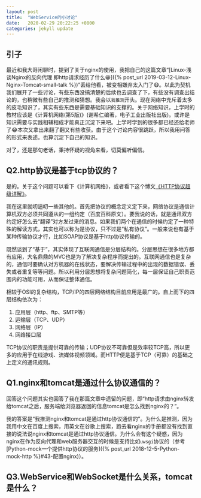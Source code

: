 ```yaml
---
layout: post
title:  "WebService的小讨论"
date:   2020-02-29 20:22:25 +0800
categories: jekyll update
---
```


## 引子

最近和我大哥闲聊时，提到了关于nginx的使用，我把自己的这篇文章“[Linux-浅谈Nginx的反向代理 即http请求经历了什么😀]({% post_url 2019-03-12-Linux-Nginx-Tomcat-small-talk %})”丢给他看，被变相嫌弃太入门了😷。以此为契机我们展开了一些讨论，有些东西没搞清楚的后续也去调查了下，有些没有调查出结论的，也稍微有些自己的推测和猜想。我会以`我推测`开头。现在网络中充斥着太多的皮毛知识了，其实有些东西是需要基础知识的支撑的。关于网络知识，上学时的教材应该是《计算机网络(第5版)》(谢希仁编著，电子工业出版社出版)。或许是知识需要与实践相辅相成才能真正沉淀下来吧。上学时学到的很多都已经还给老师了😂本次又拿出来翻了翻又有些收获。由于这个讨论内容很跳跃，所以我用问答的形式来表述。也算沉淀下自己的知识。

对了，还是那句老话，秉持怀疑的视角来看，切莫偏听偏信。

## Q2.http协议是基于tcp协议的？

是的。关于这个问题可以看下《计算机网络》，或者看下这个博文[《HTTP协议超级详解》](https://www.cnblogs.com/an-wen/p/11180076.html)。

我在这里就叨逼叨一些其他的。首先把协议的概念定义定下来，网络协议是通信计算机双方必须共同遵从的一组约定（百度百科原文）。要我说的话，就是通讯双方约定好怎么去“翻译”对方发过来的消息。如果我们两个在通信的时候约定了一种特殊的解读方式，其实也可以称为是协议，只不过是“私有协议”。一般来说也有基于某种传输协议才行，比如SOAP协议是基于http协议传输的。

既然谈到了“基于”，其实体现了互联网通信是分层结构的。分层思想在很多地方都有应用，大名鼎鼎的MVC也是为了解决复杂程序而提出的。互联网通信也是复杂的，通信时要确认对方机器的在线状态，要解决传输过程中的出现的数据错误、丢失或者重复等等问题。所以利用分层思想将复杂问题简化，每一层保证自己职责范围内的功能可用，从而保证整体通信。

相较于OSI的复杂结构，TCP/IP的四层网络结构目前应用是最广的。自上而下的四层结构依次为：
1. 应用层（http、ftp、SMTP等）
2. 运输层（TCP、UDP）
3. 网络层（IP）
4. 网络接口层

TCP协议的职责是提供可靠的传输；UDP协议不可靠但是效率较TCP高，所以更多的应用于在线游戏、流媒体视频领域。而HTTP便是基于TCP（可靠）的基础之上定义的通讯规则。

## Q1.nginx和tomcat是通过什么协议通信的？

回答这个问题其实也回答了我在那篇文章中遗留的问题，即“http请求由nginx转发给tomcat之后，服务端给浏览器返回的信息tomcat是怎么找到nginx的？”。

我的答案是“我推测nginx和tomcat是通过http协议通信的”。为什么是推测，因为我用中文在百度上搜索，用英文在谷歌上搜索，跑去看nginx的手册都没有找到直接的说法说nginx和tomcat是通过http协议通信。为什么会有这个疑惑，因为nginx在作为反向代理和web服务器交互的时候是支持比如`uwsgi`协议的（参考[Python-mock一个提供http协议的服务]({% post_url 2018-12-5-Python-mock-http %}#43-配置nginx)）。


## Q3.WebService和WebSocket是什么关系，tomcat是什么？